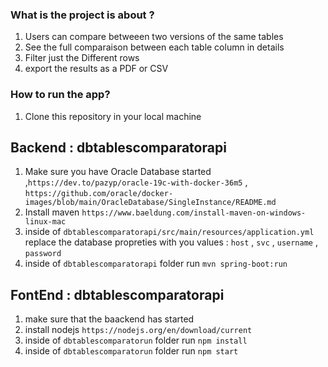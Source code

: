 ### What is the project is about ?

1. Users can compare betweeen two versions of the same tables
2. See the full comparaison between each table column in details
3. Filter just the Different rows
4. export the results as a PDF or CSV

### How to run the app?

1. Clone this repository in your local machine

## Backend : dbtablescomparatorapi

1. Make sure you have Oracle Database started ,`https://dev.to/pazyp/oracle-19c-with-docker-36m5` , `https://github.com/oracle/docker-images/blob/main/OracleDatabase/SingleInstance/README.md`
2. Install maven `https://www.baeldung.com/install-maven-on-windows-linux-mac`
3. inside of `dbtablescomparatorapi/src/main/resources/application.yml` replace the database propreties with you values : `host` , `svc` , `username` , `password`
4. inside of `dbtablescomparatorapi` folder run `mvn spring-boot:run`

## FontEnd : dbtablescomparatorapi

1. make sure that the baackend has started
2. install nodejs `https://nodejs.org/en/download/current`
3. inside of `dbtablescomparatorun` folder run `npm install`
4. inside of `dbtablescomparatorun` folder run `npm start`
